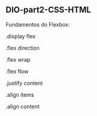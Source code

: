## DIO-part2-CSS-HTML

Fundamentos do Flexbox:

.display flex

.flex direction

.flex wrap

.flex flow

.justify content

.align items

.align content

